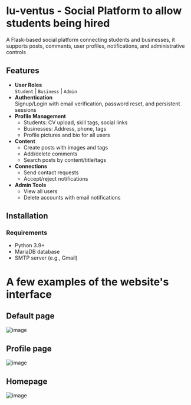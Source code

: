 # Iu-ventus - Social Platform to allow students being hired
A Flask-based social platform connecting students and businesses, it supports posts, comments, user profiles, notifications, and administrative controls

## Features
- **User Roles**  
  `Student` | `Business` | `Admin`
- **Authentication**  
  Signup/Login with email verification, password reset, and persistent sessions
- **Profile Management**  
  - Students: CV upload, skill tags, social links  
  - Businesses: Address, phone, tags  
  - Profile pictures and bio for all users
- **Content**  
  - Create posts with images and tags  
  - Add/delete comments  
  - Search posts by content/title/tags
- **Connections**  
  - Send contact requests  
  - Accept/reject notifications
- **Admin Tools**  
  - View all users  
  - Delete accounts with email notifications

## Installation
### Requirements
- Python 3.9+
- MariaDB database
- SMTP server (e.g., Gmail)

# A few examples of the website's interface

## Default page

![image](https://github.com/user-attachments/assets/03da5846-3da9-488d-ad39-04ed4dbdf90d)

## Profile page

![image](https://github.com/user-attachments/assets/1bb046d4-baa4-4ed3-86d4-5149b0fca917)

## Homepage

![image](https://github.com/user-attachments/assets/8f036960-cbd4-41fb-b89e-9d6b7242ee35)
